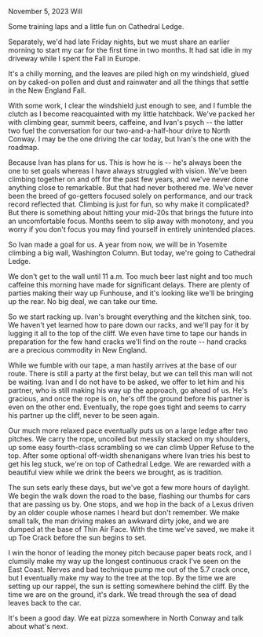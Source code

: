 November 5, 2023
Will

Some training laps and a little fun on Cathedral Ledge. 

Separately, we'd had late Friday nights, but we must share an earlier morning to start my car for the first time in two months. It had sat idle in my driveway while I spent the Fall in Europe.

It's a chilly morning, and the leaves are piled high on my windshield, glued on by caked-on pollen and dust and rainwater and all the things that settle in the New England Fall.

With some work, I clear the windshield just enough to see, and I fumble the clutch as I become reacquainted with my little hatchback. We've packed her with climbing gear, summit beers, caffeine, and Ivan's psych -- the latter two fuel the conversation for our two-and-a-half-hour drive to North Conway. I may be the one driving the car today, but Ivan's the one with the roadmap.

Because Ivan has plans for us. This is how he is -- he's always been the one to set goals whereas I have always struggled with vision. We've been climbing together on and off for the past few years, and we've never done anything close to remarkable. But that had never bothered me. We've never been the breed of go-getters focused solely on performance, and our track record reflected that. Climbing is just for fun, so why make it complicated? But there is something about hitting your mid-20s that brings the future into an uncomfortable focus. Months seem to slip away with monotony, and you worry if you don't focus you may find yourself in entirely unintended places.

So Ivan made a goal for us. A year from now, we will be in Yosemite climbing a big wall, Washington Column. But today, we're going to Cathedral Ledge.

We don't get to the wall until 11 a.m. Too much beer last night and too much caffeine this morning have made for significant delays. There are plenty of parties making their way up Funhouse, and it's looking like we'll be bringing up the rear. No big deal, we can take our time.

So we start racking up. Ivan's brought everything and the kitchen sink, too. We haven't yet learned how to pare down our racks, and we'll pay for it by lugging it all to the top of the cliff. We even have time to tape our hands in preparation for the few hand cracks we'll find on the route -- hand cracks are a precious commodity in New England. 

While we fumble with our tape, a man hastily arrives at the base of our route. There is still a party at the first belay, but we can tell this man will not be waiting. Ivan and I do not have to be asked, we offer to let him and his partner, who is still making his way up the approach, go ahead of us. He's gracious, and once the rope is on, he's off the ground before his partner is even on the other end. Eventually, the rope goes tight and seems to carry his partner up the cliff, never to be seen again.

Our much more relaxed pace eventually puts us on a large ledge after two pitches. We carry the rope, uncoiled but messily stacked on my shoulders, up some easy fourth-class scrambling so we can climb Upper Refuse to the top. After some optional off-width shenanigans where Ivan tries his best to get his leg stuck, we're on top of Cathedral Ledge. We are rewarded with a beautiful view while we drink the beers we brought, as is tradition. 

The sun sets early these days, but we've got a few more hours of daylight. We begin the walk down the road to the base, flashing our thumbs for cars that are passing us by. One stops, and we hop in the back of a Lexus driven by an older couple whose names I heard but don't remember. We make small talk, the man driving makes an awkward dirty joke, and we are dumped at the base of Thin Air Face. With the time we've saved, we make it up Toe Crack before the sun begins to set. 

I win the honor of leading the money pitch because paper beats rock, and I clumsily make my way up the longest continuous crack I've seen on the East Coast. Nerves and bad technique pump me out of the 5.7 crack once, but I eventually make my way to the tree at the top. By the time we are setting up our rappel, the sun is setting somewhere behind the cliff. By the time we are on the ground, it's dark. We tread through the sea of dead leaves back to the car. 

It's been a good day. We eat pizza somewhere in North Conway and talk about what's next.